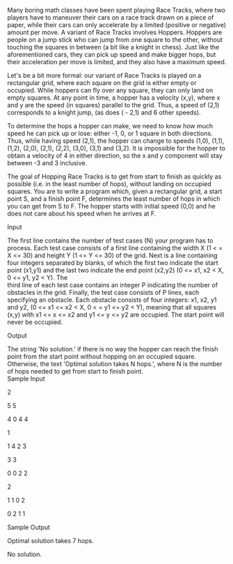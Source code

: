 Many boring math classes have been spent playing Race Tracks, where two players have to maneuver
their cars on a race track drawn on a piece of paper, while their cars can only accelerate by a limited
(positive or negative) amount per move.
A variant of Race Tracks involves Hoppers. Hoppers are people on a jump stick who can jump from
one square to the other, without touching the squares in between (a bit like a knight in chess). Just
like the aforementioned cars, they can pick up speed and make bigger hops, but their acceleration
per move is limited, and they also have a maximum speed.

Let's be a bit more formal: our variant of Race Tracks is played on a rectangular grid, where each
square on the grid is either empty or occupied. While  hoppers can fly over any square, they can only
land on empty squares. At any point in time, a hopper has a velocity (x,y), where x and y are the
speed (in squares) parallel to the grid. Thus, a speed of (2,1) corresponds to a knight jump, (as does ( -
2,1) and 6 other speeds).

To determine the hops a hopper can make, we need to know how much speed he can pick up or lose:
either -1, 0, or 1 square in both directions. Thus, while having speed (2,1), the hopper can change to
speeds (1,0), (1,1), (1,2), (2,0), (2,1), (2,2), (3,0), (3,1) and (3,2). It is impossible for the hopper to
obtain a velocity of 4 in either direction, so the x and y component will stay between -3 and 3
inclusive.

The goal of Hopping Race Tracks is to get from start to finish as quickly as possible (i.e. in the least
number of hops), without landing on occupied squares. You are to write a program which, given a
rectangular grid, a start point S, and a finish point F, determines the least number of hops in which
you can get from S to F. The hopper starts with initial  speed (0,0) and he does not care about his
speed when he arrives at F.

Input

The first line contains the number of test cases (N) your program has to process. Each test case
consists of a first line containing the width X (1 < = X <= 30) and height Y (1 <= Y <= 30) of the grid.
Next is a line containing four integers separated by blanks, of which the first two indicate the start
point (x1,y1) and the last two indicate the end point (x2,y2) (0 <= x1, x2 < X, 0 <= y1, y2 < Y). The  
third line of each test case contains an integer P indicating the number of obstacles in the grid.
Finally, the test case consists of P lines, each specifying an obstacle. Each obstacle consists of four
integers: x1, x2, y1 and y2, (0 <= x1 <= x2 < X, 0 < = y1 <= y2 < Y), meaning that all squares (x,y) with
x1 <= x <= x2 and y1 <= y <= y2 are occupied. The start point will never be occupied.

Output

The string 'No solution.' if there is no way the hopper can reach the finish point from the start point
without hopping on an occupied square. Otherwise, the text 'Optimal solution takes N hops.', where
N is the number of hops needed to get from start to finish point.  
Sample Input

2

5 5

4 0 4 4

1

1 4 2 3

3 3

0 0 2 2

2

1 1 0 2

0 2 1 1

Sample Output

Optimal solution takes 7 hops.

No solution. 